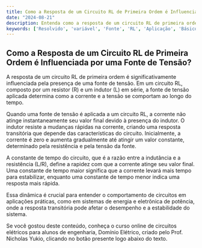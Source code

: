 ```yaml
---
title: Como a Resposta de um Circuito RL de Primeira Ordem é Influenciada por uma Fonte de Tensão?
date: "2024-08-21"
description: Entenda como a resposta de um circuito RL de primeira ordem é influenciada pela presença de uma fonte de tensão.
keywords: ['Resolvido', 'variável', 'Fonte', 'RL', 'Aplicação', 'Básico', 'carga']
---
```


## Como a Resposta de um Circuito RL de Primeira Ordem é Influenciada por uma Fonte de Tensão?

A resposta de um circuito RL de primeira ordem é significativamente influenciada pela presença de uma fonte de tensão. Em um circuito RL, composto por um resistor (R) e um indutor (L) em série, a fonte de tensão aplicada determina como a corrente e a tensão se comportam ao longo do tempo.

Quando uma fonte de tensão é aplicada a um circuito RL, a corrente não atinge instantaneamente seu valor final devido à presença do indutor. O indutor resiste a mudanças rápidas na corrente, criando uma resposta transitória que depende das características do circuito. Inicialmente, a corrente é zero e aumenta gradualmente até atingir um valor constante, determinado pela resistência e pela tensão da fonte.

A constante de tempo do circuito, que é a razão entre a indutância e a resistência (L/R), define a rapidez com que a corrente atinge seu valor final. Uma constante de tempo maior significa que a corrente levará mais tempo para estabilizar, enquanto uma constante de tempo menor indica uma resposta mais rápida.

Essa dinâmica é crucial para entender o comportamento de circuitos em aplicações práticas, como em sistemas de energia e eletrônica de potência, onde a resposta transitória pode afetar o desempenho e a estabilidade do sistema.

Se você gostou deste conteúdo, conheça o curso online de circuitos elétricos para alunos de engenharia, Domínio Elétrico, criado pelo Prof. Nicholas Yukio, clicando no botão presente logo abaixo do texto.